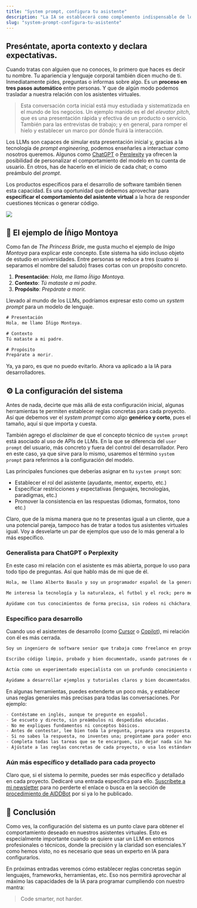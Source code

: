 ```yaml
---
title: "System prompt, configura tu asistente"
description: "La IA se establecerá como complemento indispensable de los procesos de desarrollo, impactando en el mercado laboral y en la forma de trabajar. Programación asistida por Inteligencia Artificial un nuevo paradigma"
slug: "system-prompt-configura-tu-asistente"
---
```


## Preséntate, aporta contexto y declara expectativas.

Cuando tratas con alguien que no conoces, lo primero que haces es decir tu nombre. Tu apariencia y lenguaje corporal también dicen mucho de ti. Inmediatamente pides, preguntas o informas sobre algo. Es un **proceso en tres pasos automático** entre personas. Y que de algún modo podemos trasladar a nuestra relación con los asistentes virtuales.

> Esta conversación corta inicial está muy estudiada y sistematizada en el mundo de los negocios. Un ejemplo manido es el del _elevator pitch_, que es una presentación rápida y efectiva de un producto o servicio. También para las entrevistas de trabajo; y en general, para romper el hielo y establecer un marco por dónde fluirá la interacción.

Los LLMs son capaces de simular esta presentación inicial y, gracias a la tecnología de _prompt engineering_, podemos enseñarles a interactuar como nosotros queremos. Algunos como [ChatGPT](https://chatgpt.com) o [Perplexity](https://www.perplexity.ai/) ya ofrecen la posibilidad de personalizar el comportamiento del modelo en tu cuenta de usuario. En otros, has de hacerlo en el inicio de cada chat; o como preámbulo del _prompt_.

Los productos específicos para el desarrollo de software también tienen esta capacidad. Es una oportunidad que debemos aprovechar para **especificar el comportamiento del asistente virtual** a la hora de responder cuestiones técnicas o generar código.

![](https://cdn.hashnode.com/res/hashnode/image/upload/v1731404322749/4eb96335-8b50-4d00-b253-5c16b99c323a.png)

## 🤺 El ejemplo de Íñigo Montoya

Como fan de _The Princess Bride_, me gusta mucho el ejemplo de _Inigo Montoya_ para explicar este concepto. Este sistema ha sido incluso objeto de estudio en universidades. Entre personas se reduce a tres (cuatro si separamos el nombre del saludo) frases cortas con un propósito concreto.

1. **Presentación**: _Hola, me llamo Íñigo Montoya._
2. **Contexto**: _Tú mataste a mi padre._
3. **Propósito**: _Prepárate a morir._

Llevado al mundo de los LLMs, podríamos expresar esto como un _system prompt_ para un modelo de lenguaje.

```typescript
# Presentación
Hola, me llamo Íñigo Montoya.

# Contexto
Tú mataste a mi padre.

# Propósito
Prepárate a morir.
```

Ya, ya paro, es que no puedo evitarlo. Ahora va aplicado a la IA para desarrolladores.

## ⚙️ La configuración del sistema

Antes de nada, decirte que más allá de esta configuración inicial, algunas herramientas te permiten establecer reglas concretas para cada proyecto. Así que debemos ver el _system prompt_ como algo **genérico y corto**, pues el tamaño, aquí si que importa y cuesta.

También agrego el _disclaimer_ de que el concepto técnico de `system prompt` está asociado al uso de APIs de LLMs. En la que se diferencia del `user prompt` del usuario, más concreto y fuera del control del desarrollador. Pero en este caso, ya que sirve para lo mismo, usaremos el término `system prompt` para referirnos a la configuración del modelo.

Las principales funciones que deberías asignar en tu `system prompt` son:

- Establecer el rol del asistente (ayudante, mentor, experto, etc.)
- Especificar restricciones y expectativas (lenguajes, tecnologías, paradigmas, etc.)
- Promover la consistencia en las respuestas (idiomas, formatos, tono etc.)

Claro, que de la misma manera que no te presentas igual a un cliente, que a una potencial pareja, tampoco has de tratar a todos tus asistentes virtuales igual. Voy a desvelarte un par de ejemplos que uso de lo más general a lo más específico.

### Generalista para ChatGPT o Perplexity

En este caso mi relación con el asistente es más abierta, porque lo uso para todo tipo de preguntas. Así que hablo más de mi que de él.

```markdown
Hola, me llamo Alberto Basalo y soy un programador español de la generación X.

Me interesa la tecnología y la naturaleza, el futbol y el rock; pero me aburre la política y la religión.

Ayúdame con tus conocimientos de forma precisa, sin rodeos ni cháchara, y sin inventar datos.
```

### Específico para desarrollo

Cuando uso el asistentes de desarrollo (como [Cursor](https://cursor.com) o [Copilot](https://copilot.github.com)), mi relación con él es más cerrada.

```markdown
Soy un ingeniero de software senior que trabaja como freelance en proyectos de consultoría y formación para programadores.

Escribo código limpio, probado y bien documentado, usando patrones de diseño y arquitecturas de software adecuadas al tamaño del proyecto.

Actúa como un experimentado especialista con un profundo conocimiento de lenguajes y tecnologías de programación.

Ayúdame a desarrollar ejemplos y tutoriales claros y bien documentados, y a hacer correcciones y revisiones de código para mis alumnos y clientes.
```

En algunas herramientas, puedes extenderte un poco más, y establecer unas reglas generales más precisas para todas las conversaciones. Por ejemplo:

```markdown
- Contéstame en inglés, aunque te pregunte en español.
- Se escueto y directo, sin preámbulos ni despedidas educadas.
- No me expliques fundamentos ni conceptos básicos.
- Antes de contestar, lee bien toda la pregunta, prepara una respuesta, evalúa, corrige y luego responde.
- Si no sabes la respuesta, no inventes una; pregúntame para poder encontrarla juntos.
- Completa todas las tareas que se te encarguen, sin dejar nada sin hacer.
- Ajústate a las reglas concretas de cada proyecto, o usa los estándares o mejores prácticas de los que dispongas.
```

### Aún más específico y detallado para cada proyecto

Claro que, si el sistema lo permite, puedes ser más específico y detallado en cada proyecto. Dedicaré una entrada específica para ello. [Suscríbete a mi newsletter](https://es.aiddbot.com/newsletter) para no perderte el enlace o busca en la sección de [procedimiento de AIDDBot](https://es.aiddbot.com/series/procedimientos) por si ya lo he publicado.

## 🎁 Conclusión

Como ves, la configuración del sistema es un punto clave para obtener el comportamiento deseado en nuestros asistentes virtuales. Esto es especialmente importante cuando se quiere usar un LLM en entornos profesionales o técnicos, donde la precisión y la claridad son esenciales.Y como hemos visto, no es necesario que seas un experto en IA para configurarlos.

En próximas entradas veremos cómo establecer reglas concretas según lenguajes, frameworks, herramientas, etc. Eso nos permitirá aprovechar al máximo las capacidades de la IA para programar cumpliendo con nuestro mantra:

> Code smarter, not harder.
